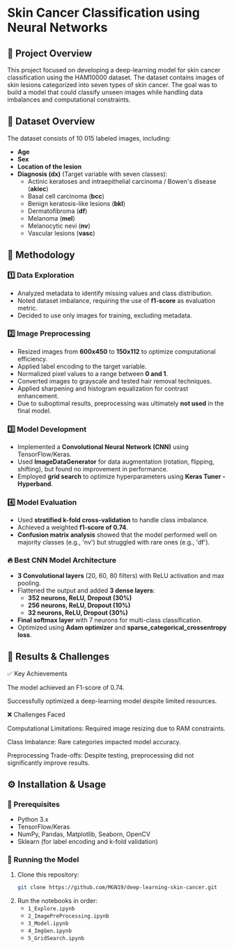# Skin Cancer Classification using Neural Networks

## 📌 Project Overview
This project focused on developing a deep-learning model for skin cancer classification using the HAM10000 dataset. The dataset contains images of skin lesions categorized into seven types of skin cancer. The goal was to build a model that could classify unseen images while handling data imbalances and computational constraints.

## 📂 Dataset Overview
The dataset consists of 10 015 labeled images, including:
- **Age**
- **Sex**
- **Location of the lesion**
- **Diagnosis (dx)** (Target variable with seven classes):
  - Actinic keratoses and intraepithelial carcinoma / Bowen's disease (**akiec**)
  - Basal cell carcinoma (**bcc**)
  - Benign keratosis-like lesions (**bkl**)
  - Dermatofibroma (**df**)
  - Melanoma (**mel**)
  - Melanocytic nevi (**nv**)
  - Vascular lesions (**vasc**)


## 🔬 Methodology
### 1️⃣ Data Exploration
- Analyzed metadata to identify missing values and class distribution.
- Noted dataset imbalance, requiring the use of **f1-score** as evaluation metric.
- Decided to use only images for training, excluding metadata.

### 2️⃣ Image Preprocessing
- Resized images from **600x450** to **150x112** to optimize computational efficiency.
- Applied label encoding to the target variable.
- Normalized pixel values to a range between **0 and 1**.
- Converted images to grayscale and tested hair removal techniques.
- Applied sharpening and histogram equalization for contrast enhancement.
- Due to suboptimal results, preprocessing was ultimately **not used** in the final model.

### 3️⃣ Model Development
- Implemented a **Convolutional Neural Network (CNN)** using TensorFlow/Keras.
- Used **ImageDataGenerator** for data augmentation (rotation, flipping, shifting), but found no improvement in performance.
- Employed **grid search** to optimize hyperparameters using **Keras Tuner - Hyperband**.

### 4️⃣ Model Evaluation
- Used **stratified k-fold cross-validation** to handle class imbalance.
- Achieved a weighted **f1-score of 0.74**.
- **Confusion matrix analysis** showed that the model performed well on majority classes (e.g., 'nv') but struggled with rare ones (e.g., 'df').

### 🔥 Best CNN Model Architecture
- **3 Convolutional layers** (20, 60, 80 filters) with ReLU activation and max pooling.
- Flattened the output and added **3 dense layers**:
  - **352 neurons, ReLU, Dropout (30%)**
  - **256 neurons, ReLU, Dropout (10%)**
  - **32 neurons, ReLU, Dropout (30%)**
- **Final softmax layer** with 7 neurons for multi-class classification.
- Optimized using **Adam optimizer** and **sparse_categorical_crossentropy loss**.

## 🎯 Results & Challenges  

✅ Key Achievements  

The model achieved an F1-score of 0.74.  

Successfully optimized a deep-learning model despite limited resources.  


❌ Challenges Faced  

Computational Limitations: Required image resizing due to RAM constraints.  

Class Imbalance: Rare categories impacted model accuracy.  

Preprocessing Trade-offs: Despite testing, preprocessing did not significantly improve results.  


## ⚙️ Installation & Usage
### 🔧 Prerequisites
- Python 3.x
- TensorFlow/Keras
- NumPy, Pandas, Matplotlib, Seaborn, OpenCV
- Sklearn (for label encoding and k-fold validation)

### 🚀 Running the Model
1. Clone this repository:
   ```sh
   git clone https://github.com/MGN19/deep-learning-skin-cancer.git
   ```
2. Run the notebooks in order:
   - `1_Explore.ipynb`
   - `2_ImagePreProcessing.ipynb`
   - `3_Model.ipynb`
   - `4_ImgGen.ipynb`
   - `5_GridSearch.ipynb`
  


